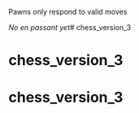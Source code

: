 Pawns only respond to valid moves 

*No en passant yet*# chess_version_3
# chess_version_3
# chess_version_3
